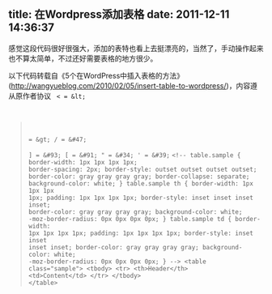 title: 在Wordpress添加表格
date: 2011-12-11 14:36:37
---

感觉这段代码很好很强大，添加的表特也看上去挺漂亮的，当然了，手动操作起来也不算太简单，不过还好需要表格的地方很少。

以下代码转载自《5个在WordPress中插入表格的方法》(http://wangyueblog.com/2010/02/05/insert-table-to-wordpress/)，内容遵从原作者协议
<code>
< = &amp;lt;
> = &amp;gt;
/ = &amp;#47;  	
] = &amp;#93;
[ = &amp;#91;
" = &amp;#34;
' = &amp;#39;</code>
<code>&lt;!--
table.sample {
border-width: 1px 1px 1px 1px;
border-spacing: 2px;
border-style: outset outset outset outset;
border-color: gray gray gray gray;
border-collapse: separate;
background-color: white;
}
table.sample th {
border-width: 1px 1px 1px 1px;
padding: 1px 1px 1px 1px;
border-style: inset inset inset inset;
border-color: gray gray gray gray;
background-color: white;
-moz-border-radius: 0px 0px 0px 0px;
}
table.sample td {
border-width: 1px 1px 1px 1px;
padding: 1px 1px 1px 1px;
border-style: inset inset inset inset;
border-color: gray gray gray gray;
background-color: white;
-moz-border-radius: 0px 0px 0px 0px;
}
-->
&lt;table class="sample">
&lt;tbody>
&lt;tr>
&lt;th>Header&lt;/th>
&lt;td>Content&lt;/td>
&lt;/tr>
&lt;/tbody>
&lt;/table></code>
